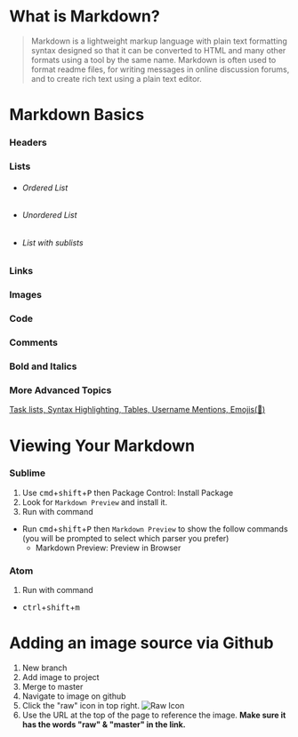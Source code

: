 # What is Markdown?

> Markdown is a lightweight markup language with plain text formatting syntax designed so that it can be converted to HTML and many other formats using a tool by the same name. Markdown is often used to format readme files, for writing messages in online discussion forums, and to create rich text using a plain text editor.

# Markdown Basics

### Headers
<!-- ###### h6 -->
<!-- ##### h5 -->
<!-- #### h4 -->
<!-- ### h3 -->
<!-- ## h2 -->
<!-- # h1 -->

### Lists
  - ###### Ordered List
  - ###### Unordered List
  - ###### List with sublists

### Links
<!-- [This is how you link.](https://www.google.com/webhp?sourceid=chrome-instant&rlz=1C5CHFA_enUS729US730&ion=1&espv=2&ie=UTF-8#q=linking+in+markdown) -->

### Images
<!-- ![Zoe Image](./lolzoe.jpg) -->

### Code

### Comments

### Bold and Italics

### More Advanced Topics
[Task lists, Syntax Highlighting,  Tables, Username Mentions, Emojis(:metal:)](https://guides.github.com/features/mastering-markdown/#)

# Viewing Your Markdown
### Sublime
1. Use <kbd>cmd</kbd>+<kbd>shift</kbd>+<kbd>P</kbd> then Package Control: Install Package
1. Look for `Markdown Preview` and install it.
1. Run with command
  - Run <kbd>cmd</kbd>+<kbd>shift</kbd>+<kbd>P</kbd> then `Markdown Preview` to show the follow commands (you will be prompted to select which parser you prefer)
	- Markdown Preview: Preview in Browser

### Atom
1. Run with command
  - <kbd>ctrl</kbd>+<kbd>shift</kbd>+<kbd>m</kbd>


# Adding an image source via Github
1. New branch
1. Add image to project
1. Merge to master
1. Navigate to image on github
1. Click the "raw" icon in top right. ![Raw Icon]()
1. Use the URL at the top of the page to reference the image. **Make sure it has the words "raw" & "master" in the link.**
